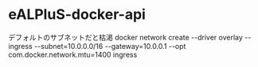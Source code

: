 # eALPluS-docker-api
デフォルトのサブネットだと枯渇
docker network create --driver overlay --ingress --subnet=10.0.0.0/16 --gateway=10.0.0.1 --opt com.docker.network.mtu=1400 ingress
